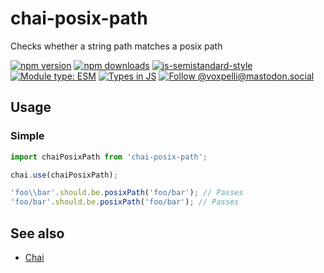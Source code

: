 # chai-posix-path

Checks whether a string path matches a posix path

[![npm version](https://img.shields.io/npm/v/chai-posix-path.svg?style=flat)](https://www.npmjs.com/package/chai-posix-path)
[![npm downloads](https://img.shields.io/npm/dm/chai-posix-path.svg?style=flat)](https://www.npmjs.com/package/chai-posix-path)
[![js-semistandard-style](https://img.shields.io/badge/code%20style-semistandard-brightgreen.svg)](https://github.com/voxpelli/eslint-config)
[![Module type: ESM](https://img.shields.io/badge/module%20type-esm-brightgreen)](https://github.com/voxpelli/badges-cjs-esm)
[![Types in JS](https://img.shields.io/badge/types_in_js-yes-brightgreen)](https://github.com/voxpelli/types-in-js)
[![Follow @voxpelli@mastodon.social](https://img.shields.io/mastodon/follow/109247025527949675?domain=https%3A%2F%2Fmastodon.social&style=social)](https://mastodon.social/@voxpelli)

## Usage

### Simple

```javascript
import chaiPosixPath from 'chai-posix-path';

chai.use(chaiPosixPath);

'foo\\bar'.should.be.posixPath('foo/bar'); // Passes
'foo/bar'.should.be.posixPath('foo/bar'); // Passes
```

## See also

* [Chai](https://www.chaijs.com/)
